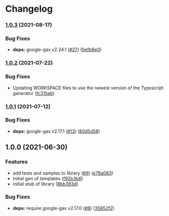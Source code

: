 # Changelog

### [1.0.3](https://www.github.com/googleapis/nodejs-life-sciences/compare/v1.0.2...v1.0.3) (2021-08-17)


### Bug Fixes

* **deps:** google-gax v2.24.1 ([#27](https://www.github.com/googleapis/nodejs-life-sciences/issues/27)) ([0efb8e0](https://www.github.com/googleapis/nodejs-life-sciences/commit/0efb8e0cb6e817f5ae761c90cfea0d33f3eb06ee))

### [1.0.2](https://www.github.com/googleapis/nodejs-life-sciences/compare/v1.0.1...v1.0.2) (2021-07-22)


### Bug Fixes

* Updating WORKSPACE files to use the newest version of the Typescript generator ([fc315eb](https://www.github.com/googleapis/nodejs-life-sciences/commit/fc315ebafb6ce1124a7c5dcca98af617acf8e16c))

### [1.0.1](https://www.github.com/googleapis/nodejs-life-sciences/compare/v1.0.0...v1.0.1) (2021-07-12)


### Bug Fixes

* **deps:** google-gax v2.17.1 ([#13](https://www.github.com/googleapis/nodejs-life-sciences/issues/13)) ([80d5d58](https://www.github.com/googleapis/nodejs-life-sciences/commit/80d5d583602f27319172fb4e4d2ed7c7493a2eba))

## 1.0.0 (2021-06-30)


### Features

* add tests and samples to library ([#9](https://www.github.com/googleapis/nodejs-life-sciences/issues/9)) ([e78a083](https://www.github.com/googleapis/nodejs-life-sciences/commit/e78a08373dfce628f9b9b0fc09b9944ae6d0e666))
* initial gen of templates ([f92b3b6](https://www.github.com/googleapis/nodejs-life-sciences/commit/f92b3b6309cf6ee72d204eec83c56f15eab9f786))
* initial stub of library ([8bb393d](https://www.github.com/googleapis/nodejs-life-sciences/commit/8bb393dfe738d80b4c3d324b0eb82f8df5feb630))


### Bug Fixes

* **deps:** require google-gax v2.17.0 ([#8](https://www.github.com/googleapis/nodejs-life-sciences/issues/8)) ([35952f2](https://www.github.com/googleapis/nodejs-life-sciences/commit/35952f213d7b41db9507a0dd7df594165d035ee7))
